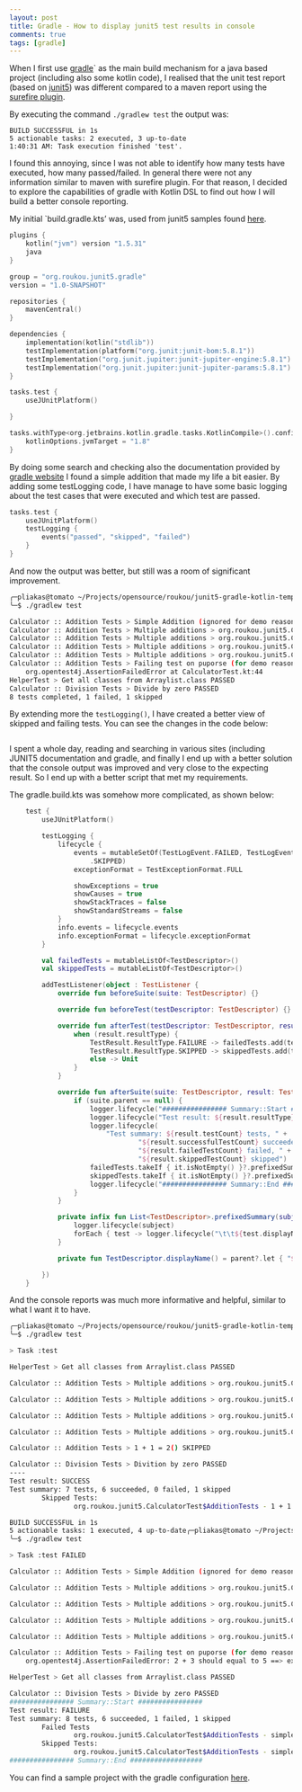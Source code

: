 ```yaml
---
layout: post
title: Gradle - How to display junit5 test results in console
comments: true
tags: [gradle]
---
```


When I first use [gradle](http://gradle.org)` as the main build mechanism for a java based project (including also some kotlin code), I realised that the unit test report (based on [junit5](https://junit.org/junit5/)) was different compared to a maven report using the [surefire plugin](https://maven.apache.org/surefire/maven-surefire-plugin/). 

By executing the command `./gradlew test` the output was:

~~~
BUILD SUCCESSFUL in 1s
5 actionable tasks: 2 executed, 3 up-to-date
1:40:31 AM: Task execution finished 'test'.
~~~

I found this annoying, since I was not able to identify how many tests have executed, how many passed/failed. In general there were not any information similar to maven with surefire plugin. For that reason, I decided to explore the capabilities of gradle with Kotlin DSL to find out how I will build a better console reporting. 

My initial `build.gradle.kts’ was, used from junit5 samples found [here](https://github.com/junit-team/junit5-samples/tree/main/junit5-jupiter-starter-gradle-kotlin).

~~~kotlin
plugins {
    kotlin("jvm") version "1.5.31"
    java
}

group = "org.roukou.junit5.gradle"
version = "1.0-SNAPSHOT"

repositories {
    mavenCentral()
}

dependencies {
    implementation(kotlin("stdlib"))
    testImplementation(platform("org.junit:junit-bom:5.8.1"))
    testImplementation("org.junit.jupiter:junit-jupiter-engine:5.8.1")
    testImplementation("org.junit.jupiter:junit-jupiter-params:5.8.1")
}

tasks.test {
    useJUnitPlatform()

}

tasks.withType<org.jetbrains.kotlin.gradle.tasks.KotlinCompile>().configureEach {
    kotlinOptions.jvmTarget = "1.8"
}
~~~

By doing some search and checking also the documentation provided by [gradle website](https://docs.gradle.org/current/userguide/java_testing.html#using_junit5) I found a simple addition that made my life a bit easier. By adding some testLogging code, I have manage to have some basic logging about the  test cases that were executed and which test are passed. 

~~~kotlin
tasks.test {
    useJUnitPlatform()
    testLogging {
        events("passed", "skipped", "failed")
    }
}
~~~

And now the output was better, but still was a room of significant improvement. 
~~~sh
╭─pliakas@tomato ~/Projects/opensource/roukou/junit5-gradle-kotlin-template 
╰─$ ./gradlew test

Calculator :: Addition Tests > Simple Addition (ignored for demo reasons) SKIPPED
Calculator :: Addition Tests > Multiple additions > org.roukou.junit5.CalculatorTest$AdditionTests.add(int, int, int)[1] PASSED
Calculator :: Addition Tests > Multiple additions > org.roukou.junit5.CalculatorTest$AdditionTests.add(int, int, int)[2] PASSED
Calculator :: Addition Tests > Multiple additions > org.roukou.junit5.CalculatorTest$AdditionTests.add(int, int, int)[3] PASSED
Calculator :: Addition Tests > Multiple additions > org.roukou.junit5.CalculatorTest$AdditionTests.add(int, int, int)[4] PASSED
Calculator :: Addition Tests > Failing test on puporse (for demo reasons FAILED
    org.opentest4j.AssertionFailedError at CalculatorTest.kt:44
HelperTest > Get all classes from Arraylist.class PASSED
Calculator :: Division Tests > Divide by zero PASSED
8 tests completed, 1 failed, 1 skipped
~~~

By extending more the `testLogging()`, I have created a better view of skipped and failing tests. You can see the changes in the code below: 

~~~kotlin

~~~

I spent a whole day, reading and searching in various sites (including JUNIT5 documentation and gradle, and finally I end up with a better solution that the console output was improved and very close to the expecting result. So I end up with a better script that met my requirements. 

The gradle.build.kts was somehow more complicated, as shown below: 

~~~kotlin
    test {
        useJUnitPlatform()

        testLogging {
            lifecycle {
                events = mutableSetOf(TestLogEvent.FAILED, TestLogEvent.PASSED, TestLogEvent
                    .SKIPPED)
                exceptionFormat = TestExceptionFormat.FULL

                showExceptions = true
                showCauses = true
                showStackTraces = false
                showStandardStreams = false
            }
            info.events = lifecycle.events
            info.exceptionFormat = lifecycle.exceptionFormat
        }

        val failedTests = mutableListOf<TestDescriptor>()
        val skippedTests = mutableListOf<TestDescriptor>()

        addTestListener(object : TestListener {
            override fun beforeSuite(suite: TestDescriptor) {}

            override fun beforeTest(testDescriptor: TestDescriptor) {}

            override fun afterTest(testDescriptor: TestDescriptor, result: TestResult) {
                when (result.resultType) {
                    TestResult.ResultType.FAILURE -> failedTests.add(testDescriptor)
                    TestResult.ResultType.SKIPPED -> skippedTests.add(testDescriptor)
                    else -> Unit
                }
            }

            override fun afterSuite(suite: TestDescriptor, result: TestResult) {
                if (suite.parent == null) {
                    logger.lifecycle("################ Summary::Start ################")
                    logger.lifecycle("Test result: ${result.resultType}")
                    logger.lifecycle(
                        "Test summary: ${result.testCount} tests, " +
                                "${result.successfulTestCount} succeeded, " +
                                "${result.failedTestCount} failed, " +
                                "${result.skippedTestCount} skipped")
                    failedTests.takeIf { it.isNotEmpty() }?.prefixedSummary("\tFailed Tests")
                    skippedTests.takeIf { it.isNotEmpty() }?.prefixedSummary("\tSkipped Tests:")
                    logger.lifecycle("################ Summary::End ##################")
                }
            }

            private infix fun List<TestDescriptor>.prefixedSummary(subject: String) {
                logger.lifecycle(subject)
                forEach { test -> logger.lifecycle("\t\t${test.displayName()}") }
            }

            private fun TestDescriptor.displayName() = parent?.let { "${it.name} - $name" } ?: "$name"

        })
    }
~~~

And the console reports was much more informative and helpful, similar to what I want it to have. 

~~~sh
╭─pliakas@tomato ~/Projects/opensource/roukou/junit5-gradle-kotlin-template 
╰─$ ./gradlew test

> Task :test

HelperTest > Get all classes from Arraylist.class PASSED

Calculator :: Addition Tests > Multiple additions > org.roukou.junit5.CalculatorTest$AdditionTests.add(int, int, int)[1] PASSED

Calculator :: Addition Tests > Multiple additions > org.roukou.junit5.CalculatorTest$AdditionTests.add(int, int, int)[2] PASSED

Calculator :: Addition Tests > Multiple additions > org.roukou.junit5.CalculatorTest$AdditionTests.add(int, int, int)[3] PASSED

Calculator :: Addition Tests > Multiple additions > org.roukou.junit5.CalculatorTest$AdditionTests.add(int, int, int)[4] PASSED

Calculator :: Addition Tests > 1 + 1 = 2() SKIPPED

Calculator :: Division Tests > Divition by zero PASSED
----
Test result: SUCCESS
Test summary: 7 tests, 6 succeeded, 0 failed, 1 skipped
        Skipped Tests:
                org.roukou.junit5.CalculatorTest$AdditionTests - 1 + 1 = 2()

BUILD SUCCESSFUL in 1s
5 actionable tasks: 1 executed, 4 up-to-date╭─pliakas@tomato ~/Projects/opensource/roukou/junit5-gradle-kotlin-template ‹main*› 
╰─$ ./gradlew test

> Task :test FAILED

Calculator :: Addition Tests > Simple Addition (ignored for demo reasons) SKIPPED

Calculator :: Addition Tests > Multiple additions > org.roukou.junit5.CalculatorTest$AdditionTests.add(int, int, int)[1] PASSED

Calculator :: Addition Tests > Multiple additions > org.roukou.junit5.CalculatorTest$AdditionTests.add(int, int, int)[2] PASSED

Calculator :: Addition Tests > Multiple additions > org.roukou.junit5.CalculatorTest$AdditionTests.add(int, int, int)[3] PASSED

Calculator :: Addition Tests > Multiple additions > org.roukou.junit5.CalculatorTest$AdditionTests.add(int, int, int)[4] PASSED

Calculator :: Addition Tests > Failing test on puporse (for demo reasons FAILED
    org.opentest4j.AssertionFailedError: 2 + 3 should equal to 5 ==> expected: <3> but was: <5>

HelperTest > Get all classes from Arraylist.class PASSED

Calculator :: Division Tests > Divide by zero PASSED
################ Summary::Start ################
Test result: FAILURE
Test summary: 8 tests, 6 succeeded, 1 failed, 1 skipped
        Failed Tests
                org.roukou.junit5.CalculatorTest$AdditionTests - simpleFailedAddition()
        Skipped Tests:
                org.roukou.junit5.CalculatorTest$AdditionTests - simpleAddition()
################ Summary::End ##################

~~~

You can find a sample project with the gradle configuration [here](https://github.com/pliakas/junit5-gradle-kotlin-template).
